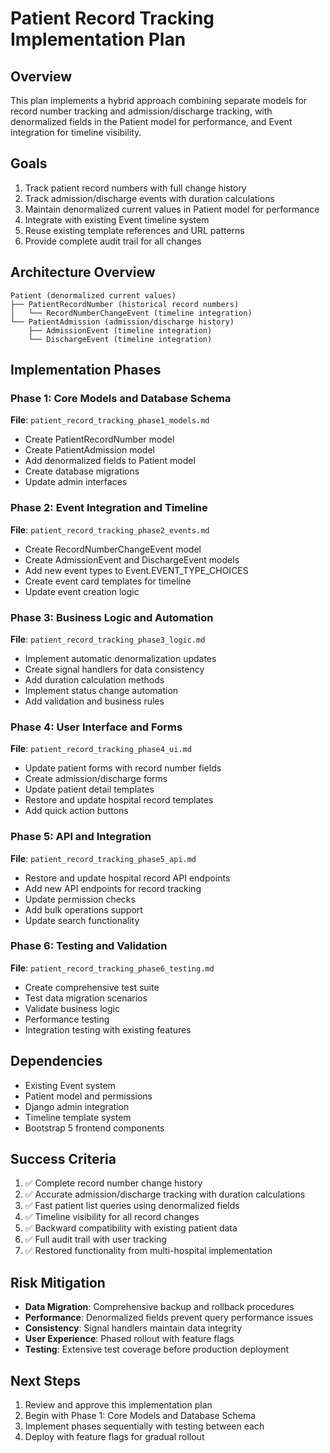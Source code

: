 # Patient Record Tracking Implementation Plan

## Overview

This plan implements a hybrid approach combining separate models for record number tracking and admission/discharge tracking, with denormalized fields in the Patient model for performance, and Event integration for timeline visibility.

## Goals

1. Track patient record numbers with full change history
2. Track admission/discharge events with duration calculations
3. Maintain denormalized current values in Patient model for performance
4. Integrate with existing Event timeline system
5. Reuse existing template references and URL patterns
6. Provide complete audit trail for all changes

## Architecture Overview

```
Patient (denormalized current values)
├── PatientRecordNumber (historical record numbers)
│   └── RecordNumberChangeEvent (timeline integration)
└── PatientAdmission (admission/discharge history)
    ├── AdmissionEvent (timeline integration)
    └── DischargeEvent (timeline integration)
```

## Implementation Phases

### Phase 1: Core Models and Database Schema
**File**: `patient_record_tracking_phase1_models.md`
- Create PatientRecordNumber model
- Create PatientAdmission model
- Add denormalized fields to Patient model
- Create database migrations
- Update admin interfaces

### Phase 2: Event Integration and Timeline
**File**: `patient_record_tracking_phase2_events.md`
- Create RecordNumberChangeEvent model
- Create AdmissionEvent and DischargeEvent models
- Add new event types to Event.EVENT_TYPE_CHOICES
- Create event card templates for timeline
- Update event creation logic

### Phase 3: Business Logic and Automation
**File**: `patient_record_tracking_phase3_logic.md`
- Implement automatic denormalization updates
- Create signal handlers for data consistency
- Add duration calculation methods
- Implement status change automation
- Add validation and business rules

### Phase 4: User Interface and Forms
**File**: `patient_record_tracking_phase4_ui.md`
- Update patient forms with record number fields
- Create admission/discharge forms
- Update patient detail templates
- Restore and update hospital record templates
- Add quick action buttons

### Phase 5: API and Integration
**File**: `patient_record_tracking_phase5_api.md`
- Restore and update hospital record API endpoints
- Add new API endpoints for record tracking
- Update permission checks
- Add bulk operations support
- Update search functionality

### Phase 6: Testing and Validation
**File**: `patient_record_tracking_phase6_testing.md`
- Create comprehensive test suite
- Test data migration scenarios
- Validate business logic
- Performance testing
- Integration testing with existing features

## Dependencies

- Existing Event system
- Patient model and permissions
- Django admin integration
- Timeline template system
- Bootstrap 5 frontend components

## Success Criteria

1. ✅ Complete record number change history
2. ✅ Accurate admission/discharge tracking with duration calculations
3. ✅ Fast patient list queries using denormalized fields
4. ✅ Timeline visibility for all record changes
5. ✅ Backward compatibility with existing patient data
6. ✅ Full audit trail with user tracking
7. ✅ Restored functionality from multi-hospital implementation

## Risk Mitigation

- **Data Migration**: Comprehensive backup and rollback procedures
- **Performance**: Denormalized fields prevent query performance issues
- **Consistency**: Signal handlers maintain data integrity
- **User Experience**: Phased rollout with feature flags
- **Testing**: Extensive test coverage before production deployment

## Next Steps

1. Review and approve this implementation plan
2. Begin with Phase 1: Core Models and Database Schema
3. Implement phases sequentially with testing between each
4. Deploy with feature flags for gradual rollout